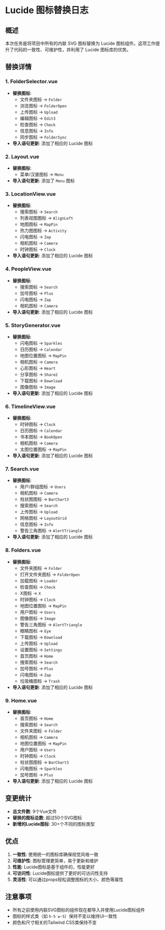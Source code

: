 # Lucide 图标替换日志

## 概述

本次任务是将项目中所有的内联 SVG 图标替换为 Lucide 图标组件。这项工作提升了代码的一致性、可维护性，并利用了 Lucide 图标库的优势。

## 替换详情

### 1. FolderSelector.vue
- **替换图标**:
  - 文件夹图标 → `Folder`
  - 浏览图标 → `FolderOpen`
  - 上传图标 → `Upload`
  - 编辑图标 → `Edit3`
  - 检查图标 → `Check`
  - 信息图标 → `Info`
  - 同步图标 → `FolderSync`
- **导入语句更新**: 添加了相应的 Lucide 图标

### 2. Layout.vue
- **替换图标**:
  - 菜单/汉堡图标 → `Menu`
- **导入语句更新**: 添加了 `Menu` 图标

### 3. LocationView.vue
- **替换图标**:
  - 搜索图标 → `Search`
  - 列表视图图标 → `AlignLeft`
  - 地图图标 → `MapPin`
  - 热力图图标 → `Activity`
  - 闪电图标 → `Zap`
  - 相机图标 → `Camera`
  - 时钟图标 → `Clock`
- **导入语句更新**: 添加了相应的 Lucide 图标

### 4. PeopleView.vue
- **替换图标**:
  - 搜索图标 → `Search`
  - 加号图标 → `Plus`
  - 闪电图标 → `Zap`
  - 相机图标 → `Camera`
- **导入语句更新**: 添加了相应的 Lucide 图标

### 5. StoryGenerator.vue
- **替换图标**:
  - 闪电图标 → `Sparkles`
  - 日历图标 → `Calendar`
  - 地图位置图标 → `MapPin`
  - 相机图标 → `Camera`
  - 心形图标 → `Heart`
  - 分享图标 → `Share2`
  - 下载图标 → `Download`
  - 图像图标 → `Image`
- **导入语句更新**: 添加了相应的 Lucide 图标

### 6. TimelineView.vue
- **替换图标**:
  - 时钟图标 → `Clock`
  - 日历图标 → `Calendar`
  - 书本图标 → `BookOpen`
  - 相机图标 → `Camera`
  - 太图位置图标 → `MapPin`
- **导入语句更新**: 添加了相应的 Lucide 图标

### 7. Search.vue
- **替换图标**:
  - 用户/群组图标 → `Users`
  - 相机图标 → `Camera`
  - 柱状图图标 → `BarChart3`
  - 搜索图标 → `Search`
  - 上传图标 → `Upload`
  - 网格图标 → `LayoutGrid`
  - 信息图标 → `Info`
  - 警告三角图标 → `AlertTriangle`
- **导入语句更新**: 添加了相应的 Lucide 图标

### 8. Folders.vue
- **替换图标**:
  - 文件夹图标 → `Folder`
  - 打开文件夹图标 → `FolderOpen`
  - 加载图标 → `Loader`
  - 检查图标 → `Check`
  - X图标 → `X`
  - 时钟图标 → `Clock`
  - 地图位置图标 → `MapPin`
  - 用户图标 → `Users`
  - 图像图标 → `Image`
  - 警告三角图标 → `AlertTriangle`
  - 眼睛图标 → `Eye`
  - 下载图标 → `Download`
  - 上传图标 → `Upload`
  - 设置图标 → `Settings`
  - 首页图标 → `Home`
  - 搜索图标 → `Search`
  - 加号图标 → `Plus`
  - 闪电图标 → `Zap`
  - 垃圾桶图标 → `Trash`
- **导入语句更新**: 添加了相应的 Lucide 图标

### 9. Home.vue
- **替换图标**:
  - 首页图标 → `Home`
  - 搜索图标 → `Search`
  - 文件夹图标 → `Folder`
  - 相机图标 → `Camera`
  - 地图位置图标 → `MapPin`
  - 用户图标 → `Users`
  - 时钟图标 → `Clock`
  - 柱状图图标 → `BarChart3`
  - 闪电图标 → `Sparkles`
  - 加号图标 → `Plus`
- **导入语句更新**: 添加了相应的 Lucide 图标

## 变更统计

- **总文件数**: 9个Vue文件
- **替换的图标总数**: 超过50个SVG图标
- **新增的Lucide图标**: 30+个不同的图标类型

## 优点

1. **一致性**: 使用统一的图标库确保视觉风格一致
2. **可维护性**: 图标管理更简单，易于更新和维护
3. **性能**: Lucide图标是基于组件的，性能更好
4. **可访问性**: Lucide图标提供了更好的可访问性支持
5. **灵活性**: 可以通过props轻松调整图标的大小、颜色等属性

## 注意事项

- 所有之前使用内联SVG图标的组件现在都导入并使用Lucide图标组件
- 图标的样式类（如 `h-5 w-5`）保持不变以维持UI一致性
- 颜色和尺寸相关的Tailwind CSS类保持不变